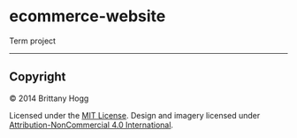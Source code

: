 ecommerce-website
=================

Term project

---

## Copyright

© 2014 Brittany Hogg

Licensed under the [MIT License](LICENSE).
Design and imagery licensed under [Attribution-NonCommercial 4.0 International](http://creativecommons.org/licenses/by-nc/4.0/).